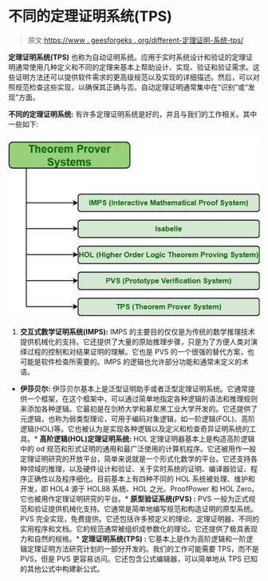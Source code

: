 # 不同的定理证明系统(TPS)

> 原文:[https://www . geesforgeks . org/different-定理证明-系统-tps/](https://www.geeksforgeeks.org/different-theorem-proving-system-tps/)

**定理证明系统(TPS)** 也称为自动证明系统。应用于实时系统设计和验证的定理证明通常使用几种定义和不同的定理来基本上帮助设计、实现、验证和验证需求。这些证明方法还可以提供软件需求的更高级规范以及实现的详细描述。然后，可以对照规范检查这些实现，以确保其正确与否。自动定理证明通常集中在“识别”或“发现”方面。

**不同的定理证明系统:**
有许多定理证明系统是好的，并且与我们的工作相关。其中一些如下:

![](img/0327a464d607dd88fec4beccead716d5.png)

1.  **交互式数学证明系统(IMPS):**
    IMPS 的主要目的仅仅是为传统的数学推理技术提供机械化的支持。它还提供了大量的原始推理步骤，只是为了方便人类对演绎过程的控制和对结果证明的理解。它也是 PVS 的一个很强的替代方案，也可能是软件检查所需要的。IMPS 的逻辑也允许部分功能和通常未定义的术语。

*   **伊莎贝尔:**
    伊莎贝尔基本上是泛型证明助手或者泛型定理证明系统。它通常提供一个框架，在这个框架中，可以通过简单地指定各种逻辑的语法和推理规则来添加各种逻辑。它最初是在剑桥大学和慕尼黑工业大学开发的。它还提供了元逻辑，也称为弱类型理论，可用于编码对象逻辑，如一阶逻辑(FOL)、高阶逻辑(HOL)等。它也被认为是实现各种逻辑以及定义和检查奇异证明系统的工具。*   **高阶逻辑(HOL)定理证明系统:**
    HOL 定理证明器基本上是构造高阶逻辑中的 od 规范和形式证明的通用和最广泛使用的计算机程序。它还被用作一般定理证明研究的开放平台，简单来说就是一个形式化数学的平台。它还支持各种领域的推理，以及硬件设计和验证、关于实时系统的证明、编译器验证、程序正确性以及程序细化。目前基本上有四种不同的 HOL 系统被处理、维护和开发，即 HOL4 源于 HOL88 系统、HOL 之光、ProofPower 和 HOL Zero。它也被用作定理证明研究的平台。*   **原型验证系统(PVS) :**
    PVS 一般为正式规范和验证提供机械化支持。它通常是简单地编写规范和构造证明的原型系统。PVS 完全实现，免费提供。它还包括许多预定义的理论、定理证明器、不同的实用程序和文档。它的规范通常被组织成参数化的理论。它还提供了极具表现力和自然的规格。*   **定理证明系统(TPS) :**
    它基本上是作为高阶逻辑和一阶逻辑定理证明方法研究计划的一部分开发的。我们的工作可能需要 TPS，而不是 PVS，但是 PVS 更容易访问。它还包含公式编辑器，可以简单地从 TPS 已知的其他公式中构建新公式。